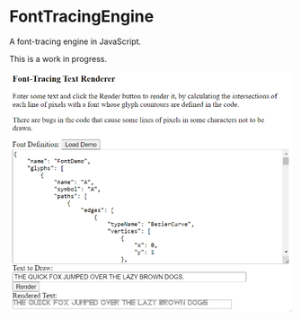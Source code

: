 FontTracingEngine
=================

A font-tracing engine in JavaScript.

This is a work in progress.

<img src="Screenshot.png" />